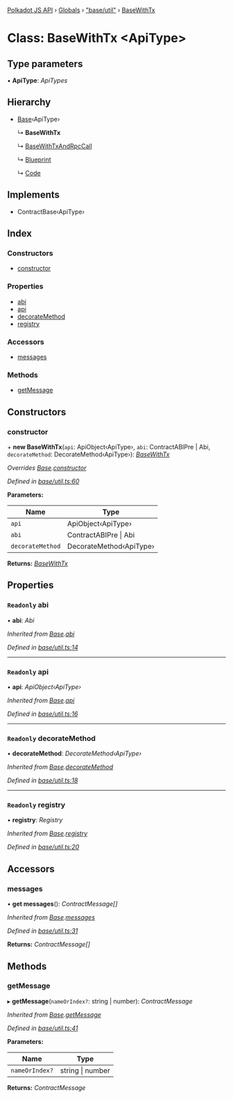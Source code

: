 [Polkadot JS API](../README.md) › [Globals](../globals.md) › ["base/util"](../modules/_base_util_.md) › [BaseWithTx](_base_util_.basewithtx.md)

# Class: BaseWithTx <**ApiType**>

## Type parameters

▪ **ApiType**: *ApiTypes*

## Hierarchy

* [Base](_base_util_.base.md)‹ApiType›

  ↳ **BaseWithTx**

  ↳ [BaseWithTxAndRpcCall](_base_util_.basewithtxandrpccall.md)

  ↳ [Blueprint](_base_blueprint_.blueprint.md)

  ↳ [Code](_base_code_.code.md)

## Implements

* ContractBase‹ApiType›

## Index

### Constructors

* [constructor](_base_util_.basewithtx.md#constructor)

### Properties

* [abi](_base_util_.basewithtx.md#readonly-abi)
* [api](_base_util_.basewithtx.md#readonly-api)
* [decorateMethod](_base_util_.basewithtx.md#readonly-decoratemethod)
* [registry](_base_util_.basewithtx.md#readonly-registry)

### Accessors

* [messages](_base_util_.basewithtx.md#messages)

### Methods

* [getMessage](_base_util_.basewithtx.md#getmessage)

## Constructors

###  constructor

\+ **new BaseWithTx**(`api`: ApiObject‹ApiType›, `abi`: ContractABIPre | Abi, `decorateMethod`: DecorateMethod‹ApiType›): *[BaseWithTx](_base_util_.basewithtx.md)*

*Overrides [Base](_base_util_.base.md).[constructor](_base_util_.base.md#constructor)*

*Defined in [base/util.ts:60](https://github.com/polkadot-js/api/blob/7d1c93db59/packages/api-contract/src/base/util.ts#L60)*

**Parameters:**

Name | Type |
------ | ------ |
`api` | ApiObject‹ApiType› |
`abi` | ContractABIPre &#124; Abi |
`decorateMethod` | DecorateMethod‹ApiType› |

**Returns:** *[BaseWithTx](_base_util_.basewithtx.md)*

## Properties

### `Readonly` abi

• **abi**: *Abi*

*Inherited from [Base](_base_util_.base.md).[abi](_base_util_.base.md#readonly-abi)*

*Defined in [base/util.ts:14](https://github.com/polkadot-js/api/blob/7d1c93db59/packages/api-contract/src/base/util.ts#L14)*

___

### `Readonly` api

• **api**: *ApiObject‹ApiType›*

*Inherited from [Base](_base_util_.base.md).[api](_base_util_.base.md#readonly-api)*

*Defined in [base/util.ts:16](https://github.com/polkadot-js/api/blob/7d1c93db59/packages/api-contract/src/base/util.ts#L16)*

___

### `Readonly` decorateMethod

• **decorateMethod**: *DecorateMethod‹ApiType›*

*Inherited from [Base](_base_util_.base.md).[decorateMethod](_base_util_.base.md#readonly-decoratemethod)*

*Defined in [base/util.ts:18](https://github.com/polkadot-js/api/blob/7d1c93db59/packages/api-contract/src/base/util.ts#L18)*

___

### `Readonly` registry

• **registry**: *Registry*

*Inherited from [Base](_base_util_.base.md).[registry](_base_util_.base.md#readonly-registry)*

*Defined in [base/util.ts:20](https://github.com/polkadot-js/api/blob/7d1c93db59/packages/api-contract/src/base/util.ts#L20)*

## Accessors

###  messages

• **get messages**(): *ContractMessage[]*

*Inherited from [Base](_base_util_.base.md).[messages](_base_util_.base.md#messages)*

*Defined in [base/util.ts:31](https://github.com/polkadot-js/api/blob/7d1c93db59/packages/api-contract/src/base/util.ts#L31)*

**Returns:** *ContractMessage[]*

## Methods

###  getMessage

▸ **getMessage**(`nameOrIndex?`: string | number): *ContractMessage*

*Inherited from [Base](_base_util_.base.md).[getMessage](_base_util_.base.md#getmessage)*

*Defined in [base/util.ts:41](https://github.com/polkadot-js/api/blob/7d1c93db59/packages/api-contract/src/base/util.ts#L41)*

**Parameters:**

Name | Type |
------ | ------ |
`nameOrIndex?` | string &#124; number |

**Returns:** *ContractMessage*
